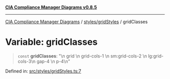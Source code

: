 [**CIA Compliance Manager Diagrams v0.8.5**](../../../README.md)

***

[CIA Compliance Manager Diagrams](../../../modules.md) / [styles/gridStyles](../README.md) / gridClasses

# Variable: gridClasses

> `const` **gridClasses**: "\n  grid \n  grid-cols-1 \n  sm:grid-cols-2 \n  lg:grid-cols-3\n  gap-4 \n  p-4\n"

Defined in: [src/styles/gridStyles.ts:7](https://github.com/Hack23/cia-compliance-manager/blob/3ae0301247f765ba03c8c0fe645db4718bb8af76/src/styles/gridStyles.ts#L7)
